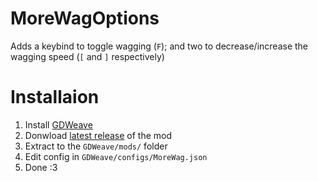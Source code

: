 # MoreWagOptions
Adds a keybind to toggle wagging (`F`); and two to decrease/increase the wagging speed (`[` and `]` respectively)

# Installaion
1. Install [GDWeave](https://github.com/NotNite/GDWeave/)
2. Donwload [latest release](https://github.com/sophiethefox/MoreWagOptions-Webfishing/releases/latest/download/MoreWag.zip) of the mod
3. Extract to the `GDWeave/mods/` folder
4. Edit config in `GDWeave/configs/MoreWag.json`
5. Done :3
